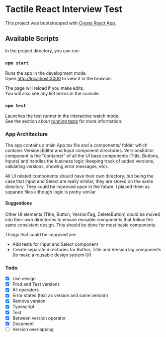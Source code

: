 # Tactile React Interview Test

This project was bootstrapped with [Create React App](https://github.com/facebook/create-react-app).

## Available Scripts

In the project directory, you can run:

### `npm start`

Runs the app in the development mode.\
Open [http://localhost:3000](http://localhost:3000) to view it in the browser.

The page will reload if you make edits.\
You will also see any lint errors in the console.

### `npm test`

Launches the test runner in the interactive watch mode.\
See the section about [running tests](https://facebook.github.io/create-react-app/docs/running-tests) for more information.

### App Architecture
The app contains a main App.tsx file and a components/ folder which contains VersionsEditor and Input component directories.
VersionsEditor component is the "container" of all the UI base components (Title, Buttons, Inputs) and handles the business
logic (keeping track of added versions, validating versions, showing error messages, etc).

All UI related components should have their own directory, but being the case that Input and Select are really similar, they are
stored on the same directory. They could be improved upon in the future. I placed them as separate files although logic is pretty similar.

#### Suggestions
Other UI elements (Title, Button, VersionTag, DeleteButton) could be moved into their own directories to ensure reusable components
that follow the same consistent design. This should be done for most basic components.

Things that could be improved are:
- Add tests for Input and Select component
- Create separate directories for Button, Title and VersionTag components (to make a reusable design system UI)

### Todo
- [x] Use design
- [x] Prod and Test versions
- [x] All operators
- [x] Error states (text as version and same version)
- [x] Remove version
- [x] Typescript
- [x] Test
- [x] Between version operator
- [x] Document
- [ ] Version overlapping
